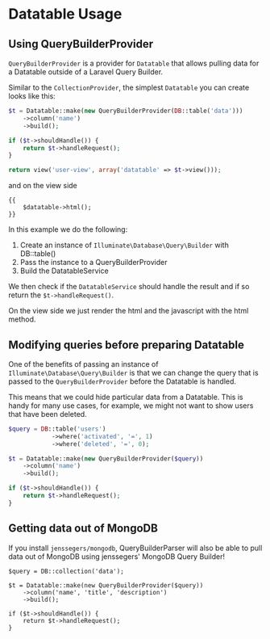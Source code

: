 # Datatable Usage
## Using QueryBuilderProvider

`QueryBuilderProvider` is a provider for `Datatable` that allows pulling data for a Datatable outside of a Laravel Query Builder.

Similar to the `CollectionProvider`, the simplest `Datatable` you can create looks like this:

```php
$t = Datatable::make(new QueryBuilderProvider(DB::table('data')))
    ->column('name')
    ->build();

if ($t->shouldHandle()) {
    return $t->handleRequest();
}

return view('user-view', array('datatable' => $t->view()));
```

and on the view side

```
{{
    $datatable->html();
}}
```

In this example we do the following:

1. Create an instance of `Illuminate\Database\Query\Builder` with DB::table()
2. Pass the instance to a QueryBuilderProvider
3. Build the DatatableService

We then check if the `DatatableService` should handle the result and if so return the `$t->handleRequest()`.

On the view side we just render the html and the javascript with the html method.

## Modifying queries before preparing Datatable

One of the benefits of passing an instance of `Illuminate\Database\Query\Builder` is that we can change the query that is passed to the `QueryBuilderProvider` before the Datatable is handled.

This means that we could hide particular data from a Datatable. This is handy for many use cases, for example, we might not want to show users that have been deleted.

```php
$query = DB::table('users')
            ->where('activated', '=', 1)
            ->where('deleted', '=', 0);

$t = Datatable::make(new QueryBuilderProvider($query))
    ->column('name')
    ->build();

if ($t->shouldHandle()) {
    return $t->handleRequest();
}
```

## Getting data out of MongoDB

If you install `jenssegers/mongodb`, QueryBuilderParser will also be able to pull data out of MongoDB using jenssegers' MongoDB Query Builder!

```
$query = DB::collection('data');

$t = Datatable::make(new QueryBuilderProvider($query))
    ->column('name', 'title', 'description')
    ->build();

if ($t->shouldHandle()) {
    return $t->handleRequest();
}
```

